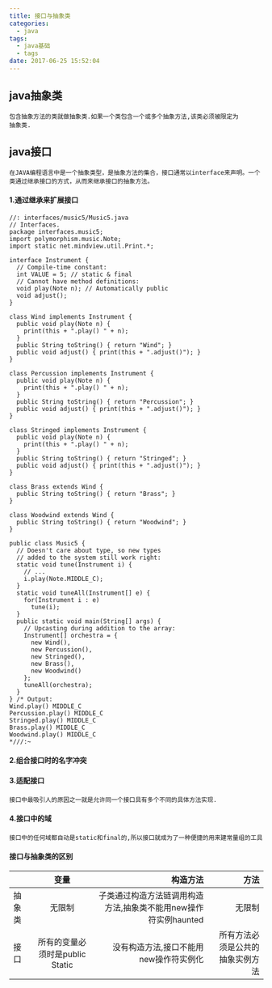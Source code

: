 ```yaml
---
title: 接口与抽象类
categories:
  - java
tags:
  - java基础
  - tags
date: 2017-06-25 15:52:04
---
```

## java抽象类 ##
	
	包含抽象方法的类就做抽象类.如果一个类包含一个或多个抽象方法,该类必须被限定为
	抽象类.


## java接口 ##
	在JAVA编程语言中是一个抽象类型，是抽象方法的集合，接口通常以interface来声明。一个类通过继承接口的方式，从而来继承接口的抽象方法。

#### 1.通过继承来扩展接口 ####
```
//: interfaces/music5/Music5.java
// Interfaces.
package interfaces.music5;
import polymorphism.music.Note;
import static net.mindview.util.Print.*;

interface Instrument {
  // Compile-time constant:
  int VALUE = 5; // static & final
  // Cannot have method definitions:
  void play(Note n); // Automatically public
  void adjust();
}

class Wind implements Instrument {
  public void play(Note n) {
    print(this + ".play() " + n);
  }
  public String toString() { return "Wind"; }
  public void adjust() { print(this + ".adjust()"); }
}

class Percussion implements Instrument {
  public void play(Note n) {
    print(this + ".play() " + n);
  }
  public String toString() { return "Percussion"; }
  public void adjust() { print(this + ".adjust()"); }
}

class Stringed implements Instrument {
  public void play(Note n) {
    print(this + ".play() " + n);
  }
  public String toString() { return "Stringed"; }
  public void adjust() { print(this + ".adjust()"); }
}

class Brass extends Wind {
  public String toString() { return "Brass"; }
}	

class Woodwind extends Wind {
  public String toString() { return "Woodwind"; }
}

public class Music5 {
  // Doesn't care about type, so new types
  // added to the system still work right:
  static void tune(Instrument i) {
    // ...
    i.play(Note.MIDDLE_C);
  }
  static void tuneAll(Instrument[] e) {
    for(Instrument i : e)
      tune(i);
  }	
  public static void main(String[] args) {
    // Upcasting during addition to the array:
    Instrument[] orchestra = {
      new Wind(),
      new Percussion(),
      new Stringed(),
      new Brass(),
      new Woodwind()
    };
    tuneAll(orchestra);
  }
} /* Output:
Wind.play() MIDDLE_C
Percussion.play() MIDDLE_C
Stringed.play() MIDDLE_C
Brass.play() MIDDLE_C
Woodwind.play() MIDDLE_C
*///:~

```
#### 2.组合接口时的名字冲突 ####
#### 3.适配接口 ####
	接口中最吸引人的原因之一就是允许同一个接口具有多个不同的具体方法实现.

#### 4.接口中的域 ####
	接口中的任何域都自动是static和final的,所以接口就成为了一种便捷的用来建常量组的工具
    
#### 接口与抽象类的区别 ####
|               | 变量           | 构造方法  | 方法|
| ------------- |:-------------: | ---------:|---------:|
| 抽象类  | 无限制|子类通过构造方法链调用构造方法,抽象类不能用new操作符实例haunted |无限制|
| 接口   | 所有的变量必须时是public Static|没有构造方法,接口不能用new操作符实例化| 所有方法必须是公共的抽象实例方法|

